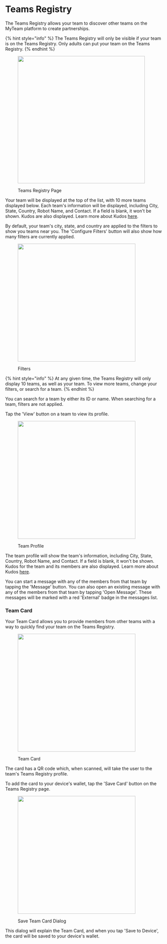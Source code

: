 # Teams Registry

The Teams Registry allows your team to discover other teams on the MyTeam platform to create partnerships.

{% hint style="info" %}
The Teams Registry will only be visible if your team is on the Teams Registry. Only adults can put your team on the Teams Registry.
{% endhint %}

<figure><img src="../.gitbook/assets/main (21).png" alt="" width="405"><figcaption><p>Teams Registry Page</p></figcaption></figure>

Your team will be displayed at the top of the list, with 10 more teams displayed below. Each team's information will be displayed, including City, State, Country, Robot Name, and Contact. If a field is blank, it won't be shown. Kudos are also displayed. Learn more about Kudos [here](../app-utilities/kudos.md).

By default, your team's city, state, and country are applied to the filters to show you teams near you. The 'Configure Filters' button will also show how many filters are currently applied.

<figure><img src="../.gitbook/assets/filters.png" alt="" width="375"><figcaption><p>Filters</p></figcaption></figure>

{% hint style="info" %}
At any given time, the Teams Registry will only display 10 teams, as well as your team. To view more teams, change your filters, or search for a team.
{% endhint %}

You can search for a team by either its ID or name. When searching for a team, filters are not applied.

Tap the 'View' button on a team to view its profile.

<figure><img src="../.gitbook/assets/detail (1).png" alt="" width="375"><figcaption><p>Team Profile</p></figcaption></figure>

The team profile will show the team's information, including City, State, Country, Robot Name, and Contact. If a field is blank, it won't be shown. Kudos for the team and its members are also displayed. Learn more about Kudos [here](../app-utilities/kudos.md).

You can start a message with any of the members from that team by tapping the 'Message' button. You can also open an existing message with any of the members from that team by tapping 'Open Message'. These messages will be marked with a red 'External' badge in the messages list.

### Team Card

Your Team Card allows you to provide members from other teams with a way to quickly find your team on the Teams Registry.

<figure><img src="../.gitbook/assets/card.png" alt="" width="375"><figcaption><p>Team Card</p></figcaption></figure>

The card has a QR code which, when scanned, will take the user to the team's Teams Registry profile.

To add the card to your device's wallet, tap the 'Save Card' button on the Teams Registry page.

<figure><img src="../.gitbook/assets/save card.png" alt="" width="375"><figcaption><p>Save Team Card Dialog</p></figcaption></figure>

This dialog will explain the Team Card, and when you tap 'Save to Device', the card will be saved to your device's wallet.
